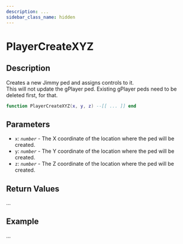 ```yaml
---
description: ...
sidebar_class_name: hidden
---
```


# PlayerCreateXYZ

## Description

Creates a new Jimmy ped and assigns controls to it.
<br/>This will not update the gPlayer ped. Existing gPlayer peds need to be deleted first, for that.

```lua
function PlayerCreateXYZ(x, y, z) --[[ ... ]] end
```

## Parameters

- `x`: _`number`_ - The X coordinate of the location where the ped will be created.
- `y`: _`number`_ - The Y coordinate of the location where the ped will be created.
- `z`: _`number`_ - The Z coordinate of the location where the ped will be created.

## Return Values

...

## Example

...

